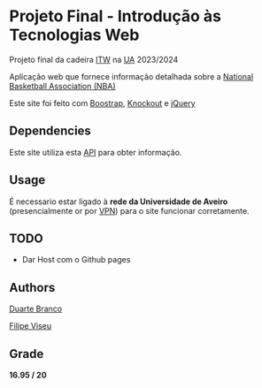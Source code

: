 # Projeto Final - Introdução às Tecnologias Web

Projeto final da cadeira [ITW](https://www.ua.pt/pt/uc/12289) na [UA](https://www.ua.pt) 2023/2024

Aplicação web que fornece informação detalhada sobre a [National Basketball Association (NBA)](https://www.nba.com)

Este site foi feito com [Boostrap](https://github.com/twbs/bootstrap), [Knockout](https://github.com/knockout/knockout) e [jQuery](https://github.com/jquery/jquery)

## Dependencies

Este site utiliza esta [API](https://192.168.160.58/NBA/Help) para obter informação.

## Usage

É necessario estar ligado à **rede da Universidade de Aveiro** (presencialmente or por [VPN](https://www.ua.pt/pt/stic/teletrabalho_vpn)) para o site funcionar corretamente.

## TODO

- Dar Host com o Github pages

## Authors

[Duarte Branco](https://github.com/duartebranco)

[Filipe Viseu](https://github.com/FilipeNV1)

## Grade

**16.95 / 20**
